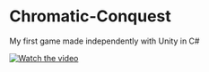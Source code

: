 # Chromatic-Conquest
My first game made independently with Unity in C#


[![Watch the video](https://img.youtube.com/vi/5dmJQza-snU/0.jpg)](https://youtu.be/5dmJQza-snU)
